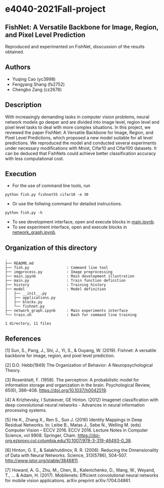 # e4040-2021Fall-project

## FishNet: A Versatile Backbone for Image, Region, and Pixel Level Prediction

Reproduced and experimented on FishNet, disscussion of the results obtained. 

## Authors
* Yuqing Cao (yc3998)
* Fengyang Shang (fs2752)
* Chengbo Zang (cz2678)

## Description

With increasingly demanding tasks in computer vision problems, neural network models go deeper and are divided into image level, region level and pixel level tasks to deal with more complex situations. In this project, we reviewed the paper FishNet: A Versatile Backbone for Image, Region, and Pixel Level Predictions, which proposed a new model suitable for all level predictions. We reproduced the model and conducted several experiments under necessary modifications with Mnist, Cifar10 and Cifar100 datasets. It can be deduced that FishNets could achieve better classification accuracy with less computational cost. 

## Execution

* For the use of command line tools, run 
```
python fish.py fishnet55 cifar10 -e 30
```

* Or use the follwing command for detailed instructions. 
```
python fish.py -h
```

* To see development interface, open and execute blocks in [main.ipynb](https://github.com/ecbme4040/e4040-2021fall-project-fcsz-yc3998-fs2752-cz2678/blob/0f50dd3c837a922aef1f8a3e6096bb4cca834fd6/main.ipynb). 
* To see experiment interface, open and execute blocks in [network_graph.ipynb](https://github.com/ecbme4040/e4040-2021fall-project-fcsz-yc3998-fs2752-cz2678/blob/0f50dd3c837a922aef1f8a3e6096bb4cca834fd6/network_graph.ipynb). 


## Organization of this directory
```
.
├── README.md
├── fish.py                 : Command line tool
├── imgprocess.py           : Image preprocessing
├── main.ipynb              : Main development illustration
├── main.py                 : Train function definition
├── history                 : Training history
├── model                   : Model definition
│   ├── __init__.py
│   ├── applications.py
│   ├── blocks.py
│   └── fishnet.py
├── network_graph.ipynb     : Main experiments interface
└── train.sh                : Bash for command line training

1 directory, 11 files
```


## References

[1] Sun, S., Pang, J., Shi, J., Yi, S., & Ouyang, W. (2019). Fishnet: A versatile backbone for image, region, and pixel level prediction. 

[2] D.O. Hebb(1949) The Organization of Behavior: A Neuropsychological Theory.

[3] Rosenblatt, F. (1958). The perceptron: A probabilistic model for information storage and organization in the brain. Psychological Review, 65(6), 386–408. https://doi.org/10.1037/h0042519.

[4] A Krizhevsky, I Sutskever, GE Hinton. (2012) Imagenet classification with deep convolutional neural networks - Advances in neural information processing systems.

[5] He K., Zhang X., Ren S., Sun J. (2016) Identity Mappings in Deep Residual Networks. In: Leibe B., Matas J., Sebe N., Welling M. (eds) Computer Vision – ECCV 2016. ECCV 2016. Lecture Notes in Computer Science, vol 9908. Springer, Cham. https://doi-org.ezproxy.cul.columbia.edu/10.1007/978-3-319-46493-0_38.

[6] Hinton, G. E., & Salakhutdinov, R. R. (2006). Reducing the Dimensionality of Data with Neural Networks. Science, 313(5786), 504–507. http://www.jstor.org/stable/3846811.

[7] Howard, A. G., Zhu, M., Chen, B., Kalenichenko, D., Wang, W., Weyand, T., ... & Adam, H. (2017). Mobilenets: Efficient convolutional neural networks for mobile vision applications. arXiv preprint arXiv:1704.04861.

